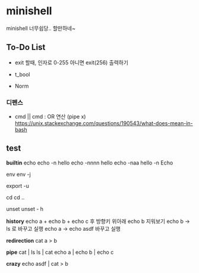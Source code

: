 # minishell
minishell 너무쉽당.. 할만하네~ 

## To-Do List

- exit 할때, 인자로 0-255 아니면 exit(256) 출력하기

- t_bool

- Norm


### 디펜스
- cmd || cmd : OR 연산 (pipe x)
	https://unix.stackexchange.com/questions/190543/what-does-mean-in-bash

## test
**builtin**
echo
echo -n hello
echo -nnnn hello
echo -naa hello -n
Echo

env
env -j

export -u

cd
cd ..

unset
unset - h


**history**
echo a + echo b + echo c 후 방향키 위아래
echo b 지워보기
echo b -> ls 로 바꾸고 실행
echo a -> echo asdf 바꾸고 실행



**redirection**
cat a > b



**pipe**
cat | ls
ls | cat
echo a | echo b | echo c


**crazy**
echo asdf | cat > b 


